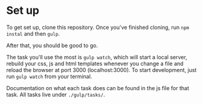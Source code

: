 # Set up
To get set up, clone this repository. Once you've finished cloning, run `npm instal` and then `gulp`.

After that, you should be good to go.

The task you'll use the most is `gulp watch`, which will start a local server, rebuild your css, js and html templates whenever you change a file and reload the browser at port 3000 (localhost:3000). To start development, just run `gulp watch` from your terminal.

Documentation on what each task does can be found in the js file for that task. All tasks live under `./gulp/tasks/`.


